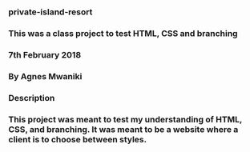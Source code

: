 ### private-island-resort
### This was a class project to test HTML, CSS and branching
### 7th February 2018
### By Agnes Mwaniki
### Description
### This project was meant to test my understanding of HTML, CSS, and branching. It was meant to be a website where a client is to choose between styles.
